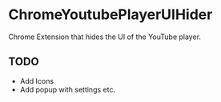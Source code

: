 # ChromeYoutubePlayerUIHider

Chrome Extension that hides the UI of the YouTube player.

## TODO

* Add Icons
* Add popup with settings etc.
